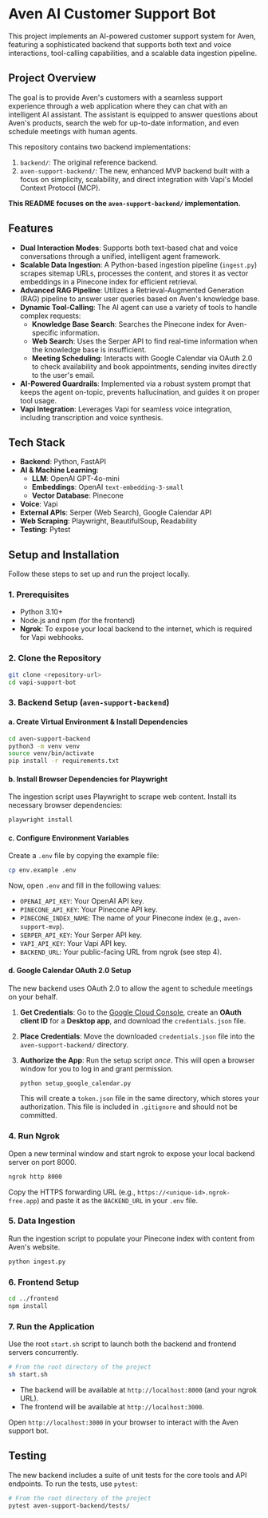 # Aven AI Customer Support Bot

This project implements an AI-powered customer support system for Aven, featuring a sophisticated backend that supports both text and voice interactions, tool-calling capabilities, and a scalable data ingestion pipeline.

## Project Overview

The goal is to provide Aven's customers with a seamless support experience through a web application where they can chat with an intelligent AI assistant. The assistant is equipped to answer questions about Aven's products, search the web for up-to-date information, and even schedule meetings with human agents.

This repository contains two backend implementations:
1.  `backend/`: The original reference backend.
2.  `aven-support-backend/`: The new, enhanced MVP backend built with a focus on simplicity, scalability, and direct integration with Vapi's Model Context Protocol (MCP).

**This README focuses on the `aven-support-backend/` implementation.**

## Features

-   **Dual Interaction Modes**: Supports both text-based chat and voice conversations through a unified, intelligent agent framework.
-   **Scalable Data Ingestion**: A Python-based ingestion pipeline (`ingest.py`) scrapes sitemap URLs, processes the content, and stores it as vector embeddings in a Pinecone index for efficient retrieval.
-   **Advanced RAG Pipeline**: Utilizes a Retrieval-Augmented Generation (RAG) pipeline to answer user queries based on Aven's knowledge base.
-   **Dynamic Tool-Calling**: The AI agent can use a variety of tools to handle complex requests:
    -   **Knowledge Base Search**: Searches the Pinecone index for Aven-specific information.
    -   **Web Search**: Uses the Serper API to find real-time information when the knowledge base is insufficient.
    -   **Meeting Scheduling**: Interacts with Google Calendar via OAuth 2.0 to check availability and book appointments, sending invites directly to the user's email.
-   **AI-Powered Guardrails**: Implemented via a robust system prompt that keeps the agent on-topic, prevents hallucination, and guides it on proper tool usage.
-   **Vapi Integration**: Leverages Vapi for seamless voice integration, including transcription and voice synthesis.

## Tech Stack

-   **Backend**: Python, FastAPI
-   **AI & Machine Learning**:
    -   **LLM**: OpenAI GPT-4o-mini
    -   **Embeddings**: OpenAI `text-embedding-3-small`
    -   **Vector Database**: Pinecone
-   **Voice**: Vapi
-   **External APIs**: Serper (Web Search), Google Calendar API
-   **Web Scraping**: Playwright, BeautifulSoup, Readability
-   **Testing**: Pytest

## Setup and Installation

Follow these steps to set up and run the project locally.

### 1. Prerequisites

-   Python 3.10+
-   Node.js and npm (for the frontend)
-   **Ngrok**: To expose your local backend to the internet, which is required for Vapi webhooks.

### 2. Clone the Repository

```bash
git clone <repository-url>
cd vapi-support-bot
```

### 3. Backend Setup (`aven-support-backend`)

#### a. Create Virtual Environment & Install Dependencies

```bash
cd aven-support-backend
python3 -m venv venv
source venv/bin/activate
pip install -r requirements.txt
```

#### b. Install Browser Dependencies for Playwright

The ingestion script uses Playwright to scrape web content. Install its necessary browser dependencies:

```bash
playwright install
```

#### c. Configure Environment Variables

Create a `.env` file by copying the example file:

```bash
cp env.example .env
```

Now, open `.env` and fill in the following values:
-   `OPENAI_API_KEY`: Your OpenAI API key.
-   `PINECONE_API_KEY`: Your Pinecone API key.
-   `PINECONE_INDEX_NAME`: The name of your Pinecone index (e.g., `aven-support-mvp`).
-   `SERPER_API_KEY`: Your Serper API key.
-   `VAPI_API_KEY`: Your Vapi API key.
-   `BACKEND_URL`: Your public-facing URL from ngrok (see step 4).

#### d. Google Calendar OAuth 2.0 Setup

The new backend uses OAuth 2.0 to allow the agent to schedule meetings on your behalf.

1.  **Get Credentials**: Go to the [Google Cloud Console](https://console.cloud.google.com/apis/credentials), create an **OAuth client ID** for a **Desktop app**, and download the `credentials.json` file.
2.  **Place Credentials**: Move the downloaded `credentials.json` file into the `aven-support-backend/` directory.
3.  **Authorize the App**: Run the setup script *once*. This will open a browser window for you to log in and grant permission.

    ```bash
    python setup_google_calendar.py
    ```

    This will create a `token.json` file in the same directory, which stores your authorization. This file is included in `.gitignore` and should not be committed.

### 4. Run Ngrok

Open a new terminal window and start ngrok to expose your local backend server on port 8000.

```bash
ngrok http 8000
```

Copy the HTTPS forwarding URL (e.g., `https://<unique-id>.ngrok-free.app`) and paste it as the `BACKEND_URL` in your `.env` file.

### 5. Data Ingestion

Run the ingestion script to populate your Pinecone index with content from Aven's website.

```bash
python ingest.py
```

### 6. Frontend Setup

```bash
cd ../frontend
npm install
```

### 7. Run the Application

Use the root `start.sh` script to launch both the backend and frontend servers concurrently.

```bash
# From the root directory of the project
sh start.sh
```

-   The backend will be available at `http://localhost:8000` (and your ngrok URL).
-   The frontend will be available at `http://localhost:3000`.

Open `http://localhost:3000` in your browser to interact with the Aven support bot.

## Testing

The new backend includes a suite of unit tests for the core tools and API endpoints. To run the tests, use `pytest`:

```bash
# From the root directory of the project
pytest aven-support-backend/tests/
``` 
